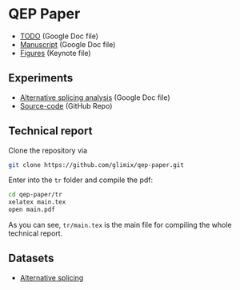 # QEP Paper

- [TODO][TODO] (Google Doc file)
- [Manuscript][Manuscript] (Google Doc file)
- [Figures](figures.key) (Keynote file)

[TODO]: https://docs.google.com/document/d/1mDhirfAocMKSnjbefFEM5OWU6DWhoQlARX_NrqDh2Cg/edit
[Manuscript]: https://docs.google.com/document/d/1HA6aKhNrYh5xW34g0gtqVkfE5v0E02rYISAQpojsRAM/edit

## Experiments

- [Alternative splicing analysis][Alternative splicing analysis] (Google Doc file)
- [Source-code](https://github.com/glimix/horta-exp) (GitHub Repo)

[Alternative splicing analysis]: https://docs.google.com/document/d/19DvvZVtyyE1RO4Al_OsK83NrMqiU9WvE8MjBOrO65Ac/edit

## Technical report

Clone the repository via
```bash
git clone https://github.com/glimix/qep-paper.git
```

Enter into the `tr` folder and compile the pdf:
```bash
cd qep-paper/tr
xelatex main.tex
open main.pdf
```

As you can see, `tr/main.tex` is the main file for compiling the whole
technical report.

## Datasets

- [Alternative splicing][Alternative splicing]

[Alternative splicing]: https://github.com/glimix/alternative-splicing
